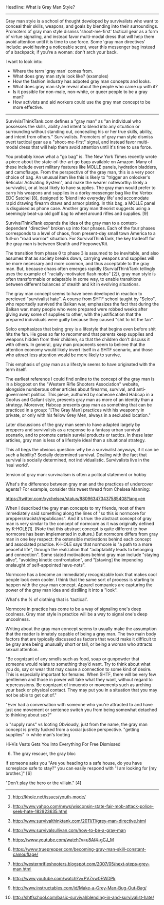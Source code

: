 Headline: What is Gray Man Style?

---

Gray man style is a school of thought developed by survivalists who want to
conceal their skills, weapons, and goals by blending into their surroundings.
Promoters of gray man style dismiss 'shoot-me-first' tactical gear as a form of
virtue signaling, and instead favor multi-modal dress that will help them avoid
attention until it is time to use force. Some 'gray man directives' include:
avoid having a noticeable scent, wear this messenger bag instead of a backpack;
if you're a woman: don't arch your back.

I want to look into:

- Where the term 'gray man' comes from.
- What does gray man style look like? (examples)
- How the fashion industry has adpoted gray man concepts and looks.
- What does gray man style reveal about the people who came up with it?
- Is it possible for non-male, non-white, or queer people to be a gray man?
- How activists and aid workers could use the gray man concept to be more effective.

---

SurvivialThinkTank.com defines a "gray man" as "an individual who possesses the
skills, ability and intent to blend into any situation or surrounding without
standing out, concealing his or her true skills, ability, and intent from
others." Survivalists. Promoters of gray man style dismiss overt tactical gear as a
"shoot-me-first" signal, and instead favor multi-modal dress that will help them
avoid attention until it's time to use force.

You probably know what a "go bag" is. The New York Times recently wrote a piece
about the state-of-the-art go bags available on Amazon. Many of these include
overt military features like MOLLE panels, hydration bladders, and camoflauge.
From the perspective of the gray man, this is a very poor choice of bag. An
unusual item like this is likely to "trigger an onlooker's Reticular Activating
System", and make the wearer noteworthy: likely a survivalist, or at least
likely to have supplies.  The gray man would prefer to carry his weapons and
supplies in a dorky messenger bag like the Vertex EDC Satchel [8], designed to
'blend into everyday life' and accomodate rapid drawing firearm draws and armor
plating. In this bag, a MOLLE panel is disguised as phone case. Another gray man
theorist suggests using a seemingly beat-up old golf bag to wheel around rifles
and supplies. [9]

SurvivalThinkTank expands the idea of the gray man to a context-dependent
"directive" broken up into four phases. Each of the four phases corresponds to a
level of chaos, from present-day small town America to a full-on "road warrior"
situation. For SurvivalThinkTank, the key tradeoff for the gray man is between
Stealth and Firepower/Kit.

The transition from phase 0 to phase 3 is assumed to be inevitable, and also
assumes that as society breaks down, carrying weapons and supplies will be more
necessary and more common, and thus acceptable to the gray man. But, because
chaos often emerges rapidly (SurvialThinkTank tellingly uses the example of
"racially-motivated flash mobs" [2]), gray man style is often transformable or
adaptable in some way, to enable transitions between different balances of
stealth and kit in evolving situations.

The gray man concept seems to have been developed in reaction to percieved
"survivalist hate". A course from SHTF school taught by "Selco", who reportedly
survived the Balkan war, emphasizes the fact that during the Balkan war, many
people who were prepared were robbed weeks after giving away some of supplies to
other, with the justification that the prepared individuals were guilty because
they caused "shit to hit the fan".

Selco emphasizes that being grey is a lifestyle that begins even before shit
hits the fan. He goes so far to recommend that parents keep supplies and weapons
hidden from their children, so that the children don't discuss it with others.
In general, gray man proponents seem to believe that the attention economy would
likely invert itself in a SHTF scenario, and those who attract less attention
would be more likely to survive.

This emphasis of gray man as a lifestyle seems to have originated
with the term itself.

The earliest reference I could find online to the concept of the gray man is in
a blogpost on the "Western Rifle Shooters Association" website, alongside
numberous other articles about firearms, survival, and anti-government politics.
This piece, authored by someone called Habcap in a Goofus and Gallant style,
presents gray man as more of an identity than a strategy. Moreover, Habcap
presents gray man as something that can be practiced in a group: "[The Gray Man]
practices with his weaponry in private, or only with his fellow Grey Men, always
in a secluded location."

Later discussions of the gray man seem to have adapted largely by preppers and
survivalists as a response to a fantasy urban survival scenario, and to promote
certain survial products or tactics. In these later articles, gray man is less
of a lifestyle ideal than a situational strategy.

This all begs the obvious question: why be a survivalist anyways, if it can be
such a liability? Socially determined survival. Dealing with the fact that
survival is socially determined, not individualistic. Survivalists live in the
'real world'.

tension of gray man: survivalism is often a politcal statement or hobby

What's the difference between gray man and the practices of undercover
agents? For example, consider this tweet thread from Chelsea Manning:   

https://twitter.com/xychelsea/status/880963473437585408?lang=en


When I described the gray man concepts to my friends, most of them immediately
said something along the lines of "so this is normcore for
preppers/racists/republicans". And it's true: the abstract concept of gray man
is very similar to the concept of normcore as it was originally defined by
K-HOLE[1].  (Note that this abstract concept is quite different to how normcore
has been implemented in culture.) But normcore differs from gray man in one key
respect: the ostensible motivations behind each concept and associated practice.
K-HOLE says that normcore is "a path to a more peaceful life", through the
realization that "adaptability leads to belonging and connection". Some stated
motivations behind gray man include "staying alive", "avoiding kinetic
confrontation", and "[staving] the impending onslaught of self-appointed
have-nots". 

Normcore has a become an immediately recognizable look that makes cool people
look even cooler. I think that the same sort of process is starting to happen
with the gray man concept. Apparel companies are capturing the power of the gray
man idea and distilling it into a "look".

What's the % of clothing that is 'tactical'.

Normcore in practice has come to be a way of signaling one's deep coolness. Gray
man style in practice will be a way to signal one's deep uncoolness.

Writing about the gray man concept seems to usually make the assumption that the
reader is innately capable of being a gray man. The two main body factors that are
typically discussed as factors that would make it difficult to be gray area
being unusually short or tall, or being a woman who attracts sexual attention.

"Be cognizant of any smells such as food, soap or gunpowder that someone would
relate to something they’d want. Try to think about what you do, say or wear
that may cause a connection to some kind of desire. This is especially important
for females. When SHTF, there will be very few gentlemen and those in power will
take what they want, without regard to repercussions. Be cognizant of innuendo
or movements such as arching your back or physical contact. They may put you in
a situation that you may not be able to get out of."

"Ever had a conversation with someone who you’re attracted to and have just one
movement or sentence switch you from being somewhat detached to thinking about
sex?"

o "supply runs" vs looting
Obviously, just from the name, the gray man concept is pretty fucked from a
social justice perspective.  "getting supplies" -> white man's looting

Hi-Vis Vests Gets You Into Everything For Free
Dismissed

6. The gray rescuer, the gray bloc

If someone asks you "Are you heading to a safe house, do you have someplace safe
to stay?" you can easily respond with "I am looking for [my brother.]" [6]

"Don't play the hero or the villain." [4]

---



1. http://khole.net/issues/youth-mode/

2. http://www.yahoo.com/news/wisconsin-state-fair-mob-attack-police-seek-hate-182923635.html 

3. http://www.survivalthinktank.com/2011/11/grey-man-directive.html

4. http://www.survivalsullivan.com/how-to-be-a-gray-man

5. https://www.youtube.com/watch?v=u8Af4-gCJ_M

6. https://www.trueprepper.com/becoming-gray-man-skill-constant-camouflage/

7. http://westernrifleshooters.blogspot.com/2007/05/next-steps-grey-man.html

8. http://www.youtube.com/watch?v=PVZvw0EWDPk 

9. http://www.instructables.com/id/Make-a-Grey-Man-Bug-Out-Bag/

10. http://shtfschool.com/basic-survival/blending-in-and-survivalist-hate/
